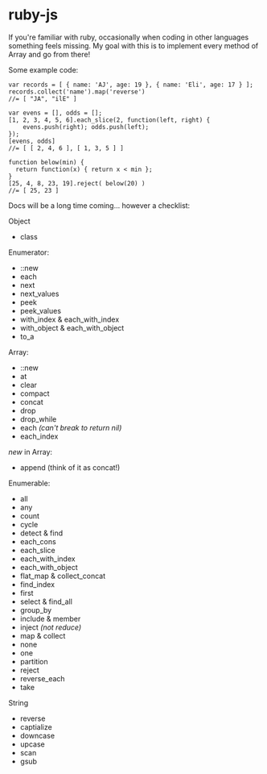 # ruby-js

If you're familiar with ruby, occasionally when coding in other languages something feels missing. My goal with this is to implement every method of Array and go from there!

Some example code:

    var records = [ { name: 'AJ', age: 19 }, { name: 'Eli', age: 17 } ];
    records.collect('name').map('reverse')
    //= [ "JA", "ilE" ]

    var evens = [], odds = [];
    [1, 2, 3, 4, 5, 6].each_slice(2, function(left, right) {
	    evens.push(right); odds.push(left);
    });
    [evens, odds]
    //= [ [ 2, 4, 6 ], [ 1, 3, 5 ] ]

    function below(min) {
      return function(x) { return x < min };
    }
    [25, 4, 8, 23, 19].reject( below(20) )
    //= [ 25, 23 ]

Docs will be a long time coming... however a checklist:

Object
- class

Enumerator:
- ::new
- each
- next
- next_values
- peek
- peek_values
- with_index & each\_with\_index
- with_object & each\_with\_object
- to_a

Array:
- ::new
- at
- clear
- compact
- concat
- drop
- drop_while
- each _(can't break to return nil)_
- each_index

*new* in Array:
- append (think of it as concat!)

Enumerable:
- all
- any
- count
- cycle
- detect & find
- each_cons
- each_slice
- each_with\_index
- each_with\_object
- flat_map & collect\_concat
- find_index
- first
- select & find_all
- group_by
- include & member
- inject _(not reduce)_
- map & collect
- none
- one
- partition
- reject
- reverse_each
- take

String
- reverse
- captialize
- downcase
- upcase
- scan
- gsub

